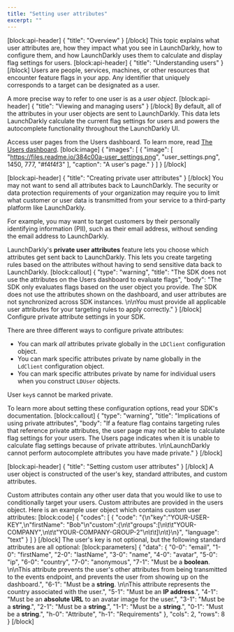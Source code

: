 ```yaml
---
title: "Setting user attributes"
excerpt: ""
---
```

[block:api-header]
{
  "title": "Overview"
}
[/block]
This topic explains what user attributes are, how they impact what you see in LaunchDarkly, how to configure them, and how LaunchDarkly uses them to calculate and display flag settings for users.
[block:api-header]
{
  "title": "Understanding users"
}
[/block]
Users are people, services, machines, or other resources that encounter feature flags in your app. Any identifier that uniquely corresponds to a target can be designated as a user. 

A more precise way to refer to one user is as a *user object*. 
[block:api-header]
{
  "title": "Viewing and managing users"
}
[/block]
By default, all of the attributes in your user objects are sent to LaunchDarkly. This data lets LaunchDarkly calculate the current flag settings for users and powers the autocomplete functionality throughout the LaunchDarkly UI.

Access user pages from the Users dashboard. To learn more, read [The Users dashboard](doc:the-user-dashboard).
[block:image]
{
  "images": [
    {
      "image": [
        "https://files.readme.io/384c00a-user_settings.png",
        "user_settings.png",
        1450,
        777,
        "#f4f4f3"
      ],
      "caption": "A user's page."
    }
  ]
}
[/block]

[block:api-header]
{
  "title": "Creating private user attributes"
}
[/block]
You may not want to send all attributes back to LaunchDarkly. The security or data protection requirements of your organization may require you to limit what customer or user data is transmitted from your service to a third-party platform like LaunchDarkly.

For example, you may want to target customers by their personally identifying information (PII), such as their email address, without sending the email address to LaunchDarkly.

LaunchDarkly's **private user attributes** feature lets you choose which attributes get sent back to LaunchDarkly. This lets you create targeting rules based on the attributes without having to send sensitive data back to LaunchDarkly.
[block:callout]
{
  "type": "warning",
  "title": "The SDK does not use the attributes on the Users dashboard to evaluate flags",
  "body": "The SDK only evaluates flags based on the user object you provide. The SDK does not use the attributes shown on the dashboard, and user attributes are not synchronized across SDK instances. \n\nYou must provide all applicable user attributes for your targeting rules to apply correctly."
}
[/block]
Configure private attribute settings in your SDK. 

There are three different ways to configure private attributes:
* You can mark *all* attributes private globally in the `LDClient` configuration object.
* You can mark specific attributes private by name globally in the `LdClient` configuration object.
* You can mark specific attributes private by name for individual users when you construct `LDUser` objects.

User `key`s cannot be marked private.

To learn more about setting these configuration options, read your SDK's documentation. 
[block:callout]
{
  "type": "warning",
  "title": "Implications of using private attributes",
  "body": "If a feature flag contains targeting rules that reference private attributes, the user page may not be able to calculate flag settings for your users. The Users page indicates when it is unable to calculate flag settings because of private attributes. \n\nLaunchDarkly cannot perform autocomplete attributes you have made private."
}
[/block]

[block:api-header]
{
  "title": "Setting custom user attributes"
}
[/block]
A user object is constructed of the user's key, standard attributes, and custom attributes. 

Custom attributes contain any other user data that you would like to use to conditionally target your users. Custom attributes are provided in the users object. Here is an example user object which contains custom user attributes:
[block:code]
{
  "codes": [
    {
      "code": "{\n\"key\":\"YOUR-USER-KEY\",\n\"firstName\": \"Bob\"\n\"custom\":{\n\t\"groups\":[\n\t\t\"YOUR-COMPANY\",\n\t\t\"YOUR-COMPANY-GROUP-2\"\n\t\t]\n\t}\n}",
      "language": "text"
    }
  ]
}
[/block]
The user's key is not optional, but the following standard attributes are all optional:
[block:parameters]
{
  "data": {
    "0-0": "email",
    "1-0": "firstName",
    "2-0": "lastName",
    "3-0": "name",
    "4-0": "avatar",
    "5-0": "ip",
    "6-0": "country",
    "7-0": "anonymous",
    "7-1": "Must be a **boolean**. \n\nThis attribute prevents the user's other attributes from being transmitted to the events endpoint, and prevents the user from showing up on the dashboard.",
    "6-1": "Must be a **string**. \n\nThis attribute represents the country associated with the user.",
    "5-1": "Must be an **IP address**.",
    "4-1": "Must be an **absolute URL** to an avatar image for the user.",
    "3-1": "Must be a **string**.",
    "2-1": "Must be a **string**.",
    "1-1": "Must be a **string**.",
    "0-1": "Must be a **string**.",
    "h-0": "Attribute",
    "h-1": "Requirements"
  },
  "cols": 2,
  "rows": 8
}
[/block]